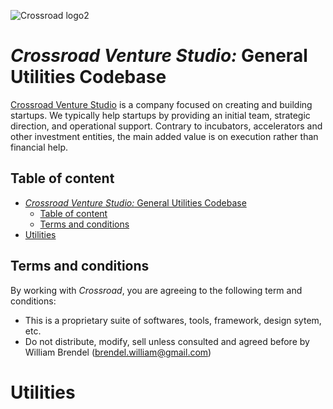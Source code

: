 ![Crossroad logo2](https://crossroad-venture-studio.github.io/Design-System/__assets__/crossroad.svg)
# *Crossroad Venture Studio:* General Utilities Codebase

[Crossroad Venture Studio](crossroadventurestudio.com) is a company focused on creating and building startups. We typically help startups by providing an initial team, strategic direction, and operational support. Contrary to incubators, accelerators and other investment entities, the main added value is on execution rather than financial help.

## Table of content
- [*Crossroad Venture Studio:* General Utilities Codebase](#crossroad-venture-studio-general-utilities-codebase)
  - [Table of content](#table-of-content)
  - [Terms and conditions](#terms-and-conditions)
- [Utilities](#utilities)

## Terms and conditions
By working with *Crossroad*, you are agreeing to the following term and conditions:
- This is a proprietary suite of softwares, tools, framework, design sytem, etc.
- Do not distribute, modify, sell unless consulted and agreed before by William Brendel (brendel.william@gmail.com)

# Utilities